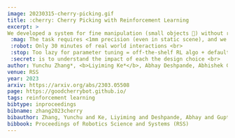 ```yaml
---
image: 20230315-cherry-picking.gif
title: :cherry: Cherry Picking with Reinforcement Learning
excerpt: >
We developed a system for fine manipulation (small objects 🍒) without rigid surface support (floating 🌊, windy 🍃, human disturbance) using chopsticks 🥢 (simple tool for fine manipulation).
 :mag: The task requires <1mm precision (even in static scene), and we add unmodeled dynamic disturbance <br>
 :robot: Only 30 minutes of real world interactions <br>
 :stop: Too lazy for parameter tuning = off-the-shelf RL algo + default params <br>
 :secret: is to understand the impact of each the design choice <br>
author: Yunchu Zhang*, <b>Liyiming Ke*</b>, Abhay Deshpande, Abhishek Gupta, Siddhartha Srinivasa
venue: RSS
year: 2023
arxiv: https://arxiv.org/abs/2303.05508
page: https://goodcherrybot.github.io/
tags: reinforcement learning
bibtype: inproceedings
bibname: zhang2023cherry
bibauthor: Zhang, Yunchu and Ke, Liyiming and Deshpande, Abhay and Gupta, Abhishek and Srinivasa, Siddhartha
bibbook: Proceedings of Robotics Science and Systems (RSS)
---
```

